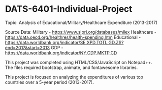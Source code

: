 # DATS-6401-Individual-Project
Topic: Analysis of Educational/Military/Healthcare Expenditure (2013-2017)

Source Data:
Military - https://www.sipri.org/databases/milex
Healthcare - https://data.oecd.org/healthres/health-spending.htm
Educational - https://data.worldbank.org/indicator/SE.XPD.TOTL.GD.ZS?end=2017&start=2013
GDP - https://data.worldbank.org/indicator/NY.GDP.MKTP.CD

This project was completed using HTML/CSS/JavaScript on Notepad++. The files required bootstrap, animate, and fontawesome libraries.

This project is focused on analyzing the expenditures of various top countries over a 5-year period (2013-2017).
